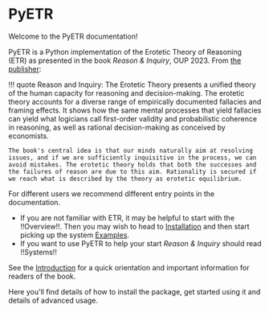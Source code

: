 # PyETR

Welcome to the PyETR documentation!

PyETR is a Python implementation of the Erotetic Theory of Reasoning (ETR) as presented in the book *Reason & Inquiry*, OUP 2023.
From [the publisher](https://global.oup.com/academic/product/reason-and-inquiry-9780198823766?cc=gb&lang=en&#):

!!! quote
    Reason and Inquiry: The Erotetic Theory presents a unified theory of the human capacity for reasoning and decision-making. The erotetic theory accounts for a diverse range of empirically documented fallacies and framing effects. It shows how the same mental processes that yield fallacies can yield what logicians call first-order validity and probabilistic coherence in reasoning, as well as rational decision-making as conceived by economists.

    The book's central idea is that our minds naturally aim at resolving issues, and if we are sufficiently inquisitive in the process, we can avoid mistakes. The erotetic theory holds that both the successes and the failures of reason are due to this aim. Rationality is secured if we reach what is described by the theory as erotetic equilibrium.

For different users we recommend different entry points in the documentation.

- If you are not familiar with ETR, it may be helpful to start with the !!Overview!!. Then you may wish to head to [Installation](getting_started/installation.md) and then start picking up the system [Examples](getting_started/example.md).
- If you want to use PyETR to help your start *Reason & Inquiry* should read !!Systems!!

See the [Introduction](introduction) for a quick orientation and important information for readers of the book.

Here you'll find details of how to install the package, get started using it and details of advanced usage.
